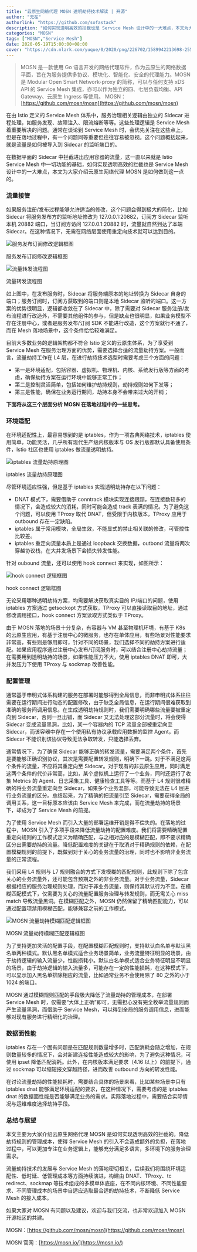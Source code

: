```yaml
---
title: "云原生网络代理 MOSN 透明劫持技术解读 | 开源"
author: "无在"
authorlink: "https://github.com/sofastack"
description: "如何实现透明高效的拦截也是 Service Mesh 设计中的一大难点，本文为大家介绍云原生网络代理 MOSN 是如何做到这一点的。"
categories: "MOSN"
tags: ["MOSN","Service Mesh"]
date: 2020-05-19T15:00:00+08:00
cover: "https://cdn.nlark.com/yuque/0/2020/png/226702/1589942213698-2550b402-6e7e-4b2d-9cb0-cddb1ef3f8a0.png"
---
```


> MOSN 是一款使用 Go 语言开发的网络代理软件，作为云原生的网络数据平面，旨在为服务提供多协议、模块化、智能化、安全的代理能力。MOSN 是 Modular Open Smart Network-proxy 的简称，可以与任何支持 xDS API 的 Service Mesh 集成，亦可以作为独立的四、七层负载均衡、API Gateway、云原生 Ingress 等使用。
> MOSN：[https://github.com/mosn/mosn](https://github.com/mosn/mosn)

在由 Istio 定义的 Service Mesh 体系中，服务治理相关逻辑由独立的 Sidecar 进程处理，如服务发现、故障注入、限流熔断等等。这些处理逻辑是 Service Mesh 着重要解决的问题。通常在谈论到 Service Mesh 时，会优先关注在这些点上，但是在落地过程中，有一个问题同等重要但往往容易被忽视。这个问题概括起来，就是流量是如何被导入到 Sidecar 的监听端口的。

在数据平面的 Sidecar 中拦截进出应用容器的流量，这一直以来就是 Istio Service Mesh 中一切功能的基础，如何实现透明高效的拦截也是 Service Mesh 设计中的一大难点，本文为大家介绍云原生网络代理 MOSN 是如何做到这一点的。

### 流量接管

如果服务注册/发布过程能够允许适当的修改，这个问题会得到极大的简化，比如 Sidecar 将服务发布方的监听地址修改为 127.0.0.1:20882，订阅方 Sidecar 监听本机 20882 端口，当订阅方访问 127.0.0.1:20882 时，流量就自然到达了本端 Sidecar。在这种情况下，无需在网络层面使用重定向技术就可以达到目的。

![服务发布订阅修改逻辑框图](https://cdn.nlark.com/yuque/0/2020/png/226702/1589941856940-5c645af1-f770-45d8-84f1-d347b1243232.png)

服务发布订阅修改逻辑框图

![流量转发流程图](https://cdn.nlark.com/yuque/0/2020/png/226702/1589941856936-27eddf5e-0e54-4322-b981-f44810eac384.png)

流量转发流程图

如上图中，在发布服务时，Sidecar 将服务端原本的地址转换为 Sidecar 自身的端口；服务订阅时，订阅方获取到的端口则是本地 Sidecar 监听的端口。这一方案的优势很明显，逻辑都收敛在了 Sidecar 中，除了需要对 Sidecar 服务注册/发布流程进行改造外，不需要其他组件的参与，但是缺点也很明显，如果业务模型不存在注册中心，或者是服务发布/订阅 SDK 不能进行改造，这个方案就行不通了，而在 Mesh 落地场景中，这个条件恰恰较难满足。

目前大多数业务的逻辑架构都不符合 Istio 定义的云原生体系，为了享受到 Service Mesh 在服务治理方面的优势，需要选择合适的流量劫持方案。一般而言，流量劫持工作在 L4 层，在进行劫持技术选型时需要考虑三个方面的问题：

- 第一是环境适配，包括容器、虚拟机、物理机、内核、系统发行版等方面的考虑，确保劫持方案在运行环境中能够正常工作；
- 第二是控制灵活简单，包括如何维护劫持规则，劫持规则如何下发等；
- 第三是性能，确保在业务运行期间，劫持本身不会带来过大的开销；

**下面将从这三个层面分析 MOSN 在落地过程中的一些思考。**

### 环境适配

在环境适配性上，最容易想到的是 iptables，作为一项古典网络技术，iptables 使用简单，功能灵活，几乎所有现代生产级内核版本与 OS 发行版都默认具备使用条件，Istio 社区也使用 iptables 做流量透明劫持。

![iptables 流量劫持原理图](https://cdn.nlark.com/yuque/0/2020/png/226702/1589941856934-40a4025d-f0de-4c48-8b70-7624e9028d65.png)

iptables 流量劫持原理图

尽管环境适应性强，但是基于 iptables 实现透明劫持存在以下问题：

- DNAT 模式下，需要借助于 conntrack 模块实现连接跟踪，在连接数较多的情况下，会造成较大的消耗，同时可能会造成 track 表满的情况。为了避免这个问题，可以使用 TProxy 取代 DNAT，但受限于内核版本，TProxy 应用于 outbound 存在一定缺陷。
- iptables 属于常用模块，全局生效，不能显式的禁止相关联的修改，可管控性比较差。
- iptables 重定向流量本质上是通过 loopback 交换数据，outbond 流量将两次穿越协议栈，在大并发场景下会损失转发性能。

针对 oubound 流量，还可以使用 hook connect 来实现，如图所示：

![hook connect 逻辑框图](https://cdn.nlark.com/yuque/0/2020/png/226702/1589941857004-00605aef-8cbf-42a3-9da3-a525411791f1.png)

hook connect 逻辑框图

无论采用哪种透明劫持方案，均需要解决获取真实目的 IP/端口的问题，使用 iptables 方案通过 getsockopt 方式获取，TProxy 可以直接读取目的地址，通过修改调用接口，hook connect 方案读取方式类似于 TProxy。

由于 MOSN 落地的场景十分复杂，有容器与 VM 甚至物理机环境，有基于 K8s 的云原生应用，有基于注册中心的微服务，也存在单体应用，有些场景对性能要求非常高，有些则是够用即可，针对不同的场景，我们选择不同的劫持方案进行适配。如果应用程序通过注册中心发布/订阅服务时，可以结合注册中心劫持流量；在需要用到透明劫持的场景，如果性能压力不大，使用 iptables DNAT 即可，大并发压力下使用 TProxy 与 sockmap 改善性能。

### 配置管理

通常基于申明式体系构建的服务在部署时能够得到全局信息，而非申明式体系往往需要在运行期间进行动态的配置修改，由于缺乏全局信息，在运行期间很难获取到准确的服务间调用信息。在生成透明劫持规则时，我们需要明确哪些流量要被重定向到 Sidecar，否则一旦出错，而 Sidecar 又无法处理这部分流量时，将会使得 Sidecar 变成流量黑洞，比如，某一个容器内的 TCP 流量全部被重定向至 Sidecar，而该容器中存在一个使用私有协议承载应用数据的监控 Agent，而 Sidecar 不能识别该协议导致无法争取转发，只能选择丢弃。

通常情况下，为了确保 Sidecar 能够正确的转发流量，需要满足两个条件，首先是要能够正确识别协议，其次是需要配置转发规则，明确下一跳。对于不满足这两个条件的流量，不应将其重定向至 Sidecar。对于现有的非云原生应用，同时满足这两个条件的代价非常高，比如，某个虚拟机上运行了一个业务，同时还运行了收集 Metrics 的 Agent、日志采集工具、健康检查工具等等。而基于 L4 规则很难精确的将业务流量重定向至 Sidecar，如果多个业务混部，可能导致无法在 L4 层进行业务流量的区分。总结起来，为了精确的把流量引至 Sidecar，需要获得全局的调用关系，这一目标原本应该由 Service Mesh 来完成，而在流量劫持的场景下，却成为了 Service Mesh 的前提。

为了使用 Service Mesh 而引入大量的部署运维开销是得不偿失的。在落地的过程中，MOSN 引入了多项手段来降低流量劫持的配置难度。我们将需要精确配置重定向规则的工作模式定义为精确匹配，与之相对应的是模糊匹配，即不要求精确区分出需要劫持的流量。降低配置难度的关键在于取消对于精确规则的依赖，在配置模糊规则的前提下，既做到对于关心的业务流量的治理，同时也不影响非业务流量的正常流程。

我们采用 L4 规则与 L7 规则融合的方式下发模糊的匹配规则，此规则下除了包含关心的业务流量外，还可能包含预期之外的非业务流量。对于业务流量，Sidecar 根据相应的服务治理规则处理，而对于非业务流量，则保持其默认行为不变。在模糊匹配模式下，仅需要为关心的流量配置服务治理与转发规则，而无需关心 miss match 导致流量黑洞。在模糊匹配之外，MOSN 仍然保留了精确匹配能力，可以通过配置项禁用模糊匹配，能够兼容之前的工作模式。

![MOSN 流量劫持模糊匹配逻辑框图](https://cdn.nlark.com/yuque/0/2020/png/226702/1589941856958-e46485bf-1b24-44b7-9075-4e080575f7f0.png)

MOSN 流量劫持模糊匹配逻辑框图

为了支持更加灵活的配置手段，在配置模糊匹配规则时，支持默认白名单与默认黑名单两种模式。默认黑名单模式适合业务场景简单，业务流量特征明显的场景，由于劫持逻辑的输入流量少，性能损耗小。默认白名单模式适合业务特征明显不明显的场景，由于劫持逻辑的输入流量多，可能存在一定的性能损耗，在这种模式下，可以显示加入黑名单排除相应的流量，比如通常业务不会使用除了 80 之外的小于 1024 的端口。

MOSN 通过模糊规则匹配的手段极大降低了流量劫持的管理成本，在部署 Service Mesh 时，仅需要“大体上正确”即可，无需担心没有完全枚举流量规则而产生流量黑洞，而借助于 Service Mesh，可以得到全局的服务调用信息，进而能够对现有服务进行精细化的治理。

### 数据面性能

iptables 存在一个固有问题是在匹配规则数量增多时，匹配消耗会随之增加，在规则数量较多的情况下，会对新建连接性能造成较大的影响，为了避免这种情况，可使用 ipset 降低匹配消耗。此外，在内核版本满足要求（4.16 以上）的前提下，通过 sockmap 可以缩短报文穿越路径，进而改善 outbound 方向的转发性能。

在讨论流量劫持的性能损耗时，需要结合具体的场景来看，比如某些场景中只有 iptables dnat 能够满足环境适配的要求，在这种情况下，需要考虑的是 iptables dnat 的数据面性能是否能够满足业务的需求。实际落地过程中，需要结合实际情况与运维难度选择劫持手段。

### 总结与展望

本文主要为大家介绍云原生网络代理 MOSN 是如何实现透明高效的拦截的。降低劫持规则的管理成本，使得 Service Mesh 的引入不会造成额外的负担，在落地过程中，可以更加专注在业务逻辑上，能够充分满足多语言，多环境下的服务治理需求。

流量劫持技术的发展与 Service Mesh 的落地密切相关，后续我们将围绕环境适配性、低时延、低管理成本等方面持续演进，构建由 DNAT、TProxy、tc redirect、sockmap 等技术组成的多模单体底座，在不同内核环境、不同性能要求、不同管理成本的场景中自适应选取最合适的劫持技术，不断降低 Service Mesh 的接入成本。

如果大家对 MOSN 有问题以及建议，欢迎与我们交流，也非常欢迎加入 MOSN 开源社区的共建。

MOSN：[https://github.com/mosn/mosn](https://github.com/mosn/mosn)

MOSN 官网：[https://mosn.io/](https://mosn.io/)
